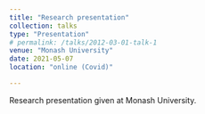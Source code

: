 ```yaml
---
title: "Research presentation"
collection: talks
type: "Presentation"
# permalink: /talks/2012-03-01-talk-1
venue: "Monash University"
date: 2021-05-07
location: "online (Covid)"

---
```


Research presentation given at Monash University.
